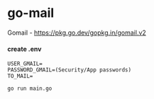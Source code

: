 # go-mail

Gomail - https://pkg.go.dev/gopkg.in/gomail.v2

#### create .env
```
USER_GMAIL=
PASSWORD_GMAIL=(Security/App passwords)
TO_MAIL=
```

```
go run main.go
```
